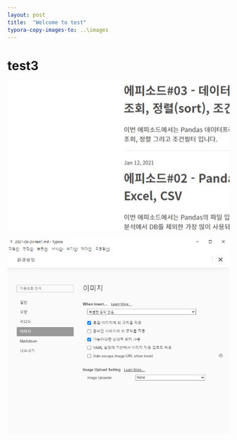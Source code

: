 ```yaml
---
layout: post
title:  "Welcome to test"
typora-copy-images-to: ..\images
---
```


# test3



![img_test](../images/img_test.PNG)

![test1](../images/test1.PNG)
